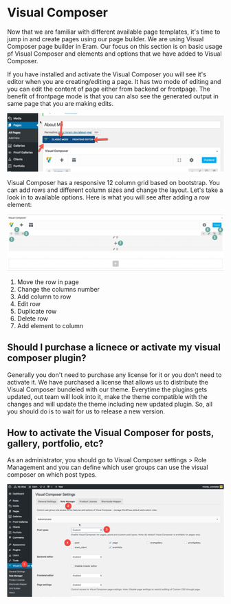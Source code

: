 # ‌Visual Composer

Now that we are familiar with different available page templates, it's time to jump in and create pages using our page builder. We are using Visual Composer page builder in Eram. Our focus on this section is on basic usage pf Visual Composer and elements and options that we have added to Visual Composer.

If you have installed and activate the Visual Composer you will see it's editor when you are creating/editing a page. It has two mode of editing and you can edit the content of page either from backend or frontpage. The benefit of frontpage mode is that you can also see the generated output in same page that you are making edits.

![](../.gitbook/assets/2016-12-19_19-47-50.jpg)

Visual Composer has a responsive 12 column grid based on bootstrap. You can add rows and different column sizes and change the layout. Let's take a look in to available options. Here is what you will see after adding a row element:

![](../.gitbook/assets/row-element.jpg)

1. Move the row in page
2. Change the columns number
3. Add column to row
4. Edit row
5. Duplicate row
6. Delete row
7. Add element to column

## Should I purchase a licnece or activate my visual composer plugin?

Generally you don't need to purchase any license for it or you don't need to activate it. We have purchased a license that allows us to distribute the Visual Composer bundeled with our theme. Everytime the plugins gets updated, out team will look into it, make the theme compatible with the changes and will update the theme including new updated plugin. So, all you should do is to wait for us to release a new version.

## How to activate the Visual Composer for posts, gallery, portfolio, etc?

As an administrator, you should go to Visual Composer settings &gt; Role Management and you can define which user groups can use the visual composer on which post types.

![](../.gitbook/assets/2016-12-19_19-54-43.jpg)

